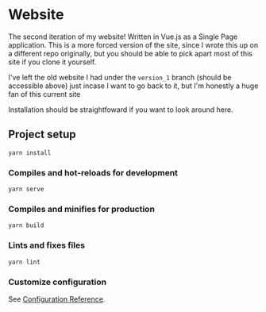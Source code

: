 # Website

The second iteration of my website! Written in Vue.js as a Single Page
application. This is a more forced version of the site, since I wrote this up
on a different repo originally, but you should be able to pick apart most of
this site if you clone it yourself.

I've left the old website I had under the ``version_1`` branch (should be
accessible above) just incase I want to go back to it, but I'm honestly a huge
fan of this current site

Installation should be straightfoward if you want to look around here. 

## Project setup
```
yarn install
```

### Compiles and hot-reloads for development
```
yarn serve
```

### Compiles and minifies for production
```
yarn build
```

### Lints and fixes files
```
yarn lint
```

### Customize configuration
See [Configuration Reference](https://cli.vuejs.org/config/).
